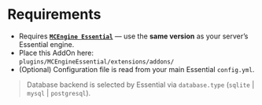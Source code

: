 # Requirements

- Requires [**`MCEngine Essential`**](https://github.com/MCEngine-Engine/essential/releases) — use the **same version** as your server’s Essential engine.
- Place this AddOn here:  
  `plugins/MCEngineEssential/extensions/addons/`
- (Optional) Configuration file is read from your main Essential `config.yml`.

> Database backend is selected by Essential via `database.type` (`sqlite` | `mysql` | `postgresql`).
